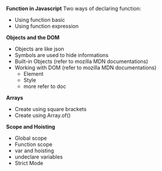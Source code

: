 **Function in Javascript**
Two ways of declaring function:
- Using function basic
- Using function expression

**Objects and the DOM**
- Objects are like json 
- Symbols are used to hide informations
- Built-in Objects (refer to mozilla MDN documentations)
- Working with DOM (refer to mozilla MDN documentations)
    - Element
    - Style
    - more refer to doc

**Arrays**
- Create using square brackets
- Create using Array.of()

**Scope and Hoisting**
- Global scope
- Function scope
- var and hoisting
- undeclare variables
- Strict Mode

